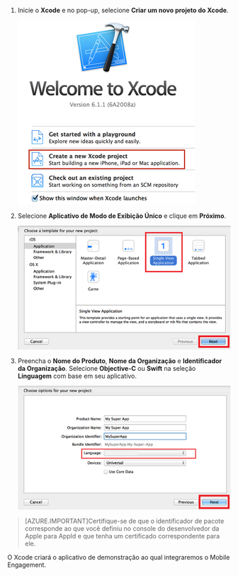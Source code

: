 1. Inicie o **Xcode** e no pop-up, selecione **Criar um novo projeto do Xcode**.

	![](./media/mobile-engagement-create-new-ios-app/xcode-new-project.png)

2. Selecione **Aplicativo de Modo de Exibição Único** e clique em **Próximo**.

	![](./media/mobile-engagement-create-new-ios-app/xcode-simple-view.png)

3. Preencha o **Nome do Produto**, **Nome da Organização** e **Identificador da Organização**. Selecione **Objective-C** ou **Swift** na seleção **Linguagem** com base em seu aplicativo.

	![](./media/mobile-engagement-create-new-ios-app/xcode-project-props.png)

> [AZURE.IMPORTANT]Certifique-se de que o identificador de pacote corresponde ao que você definiu no console do desenvolvedor da Apple para AppId e que tenha um certificado correspondente para ele.

O Xcode criará o aplicativo de demonstração ao qual integraremos o Mobile Engagement.

<!---HONumber=Oct15_HO3-->